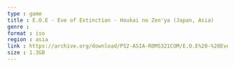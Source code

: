 ```yaml
---
type : game
title : E.O.E - Eve of Extinction - Houkai no Zen'ya (Japan, Asia)
genre : 
format : iso
region : asia
link : https://archive.org/download/PS2-ASIA-ROMS321COM/E.O.E%20-%20Eve%20of%20Extinction%20-%20Houkai%20no%20Zen%27ya%20%28Japan%2C%20Asia%29.7z
size : 1.3GB
---
```

